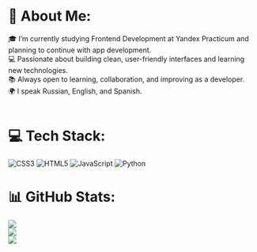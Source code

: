 # 💫 About Me:
🎓 I’m currently studying Frontend Development at Yandex Practicum and planning to continue with app development.<br>💻 Passionate about building clean, user-friendly interfaces and learning new technologies.<br>📚 Always open to learning, collaboration, and improving as a developer.<br>🌍 I speak Russian, English, and Spanish.<br><br>


# 💻 Tech Stack:
![CSS3](https://img.shields.io/badge/css3-%231572B6.svg?style=for-the-badge&logo=css3&logoColor=white) ![HTML5](https://img.shields.io/badge/html5-%23E34F26.svg?style=for-the-badge&logo=html5&logoColor=white) ![JavaScript](https://img.shields.io/badge/javascript-%23323330.svg?style=for-the-badge&logo=javascript&logoColor=%23F7DF1E) ![Python](https://img.shields.io/badge/python-3670A0?style=for-the-badge&logo=python&logoColor=ffdd54)
# 📊 GitHub Stats:
![](https://github-readme-stats.vercel.app/api?username=PavelBespakhotnyy&theme=dark&hide_border=true&include_all_commits=false&count_private=false)<br/>
![](https://nirzak-streak-stats.vercel.app/?user=PavelBespakhotnyy&theme=dark&hide_border=true)<br/>
![](https://github-readme-stats.vercel.app/api/top-langs/?username=PavelBespakhotnyy&theme=dark&hide_border=true&include_all_commits=false&count_private=false&layout=compact)

<!-- Proudly created with GPRM ( https://gprm.itsvg.in ) -->
